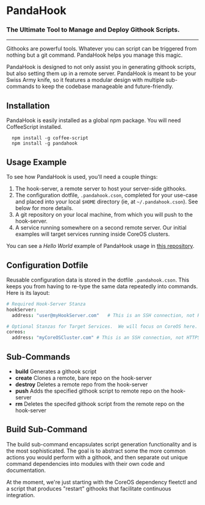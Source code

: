 PandaHook
=========

### The Ultimate Tool to Manage and Deploy Githook Scripts.

---
Githooks are powerful tools.  Whatever you can script can be triggered from nothing but a git command.  PandaHook helps you manage this magic.

PandaHook is designed to not only assist you in generating githook scripts, but also setting them up in a remote server.  PandaHook is meant to be your Swiss Army knife, so it features a modular design with multiple sub-commands to keep the codebase manageable and future-friendly.  

## Installation
PandaHook is easily installed as a global npm package.  You will need CoffeeScript installed.

```
  npm install -g coffee-script
  npm install -g pandahook
```

## Usage Example
To see how PandaHook is used, you'll need a couple things:

1. The hook-server, a remote server to host your server-side githooks.
2. The configuration dotfile, `.pandahook.cson`, completed for your use-case and placed into your local `$HOME` directory (ie, at `~/.pandahook.cson`).  See below for more details.
3. A git repository on your local machine, from which you will push to the hook-server.
4. A service running somewhere on a second remote server.  Our initial examples will target services running inside CoreOS clusters.

You can see a *Hello World* example of PandaHook usage in [this repository](https://github.com/pandastrike/coreos-reflector/blob/master/githook_readme.md).  


## Configuration Dotfile
Reusable configuration data is stored in the dotfile `.pandahook.cson`.  This keeps you from having to re-type the same data repeatedly into commands.  Here is its layout:

```coffee
# Required Hook-Server Stanza
hookServer:
  address: "user@myHookServer.com"   # This is an SSH connection, not HTTPS

# Optional Stanzas for Target Services.  We will focus on CoreOS here.
coreos:
  address: "myCoreOSCluster.com" # This is an SSH connection, not HTTPS
```

## Sub-Commands
- **build**     Generates a githook script
- **create**    Clones a remote, bare repo on the hook-server
- **destroy**   Deletes a remote repo from the hook-server
- **push**      Adds the specified githook script to remote repo on the hook-server
- **rm**        Deletes the specifed githook script from the remote repo on the hook-server

## Build Sub-Command
The build sub-command encapsulates script generation functionality and is the most sophisticated.  The goal is to abstract some the more common actions you would perform with a githook, and then separate out unique command dependencies into modules with their own code and documentation.

At the moment, we're just starting with the CoreOS dependency fleetctl and a script that produces "restart" githooks that facilitate continuous integration.
